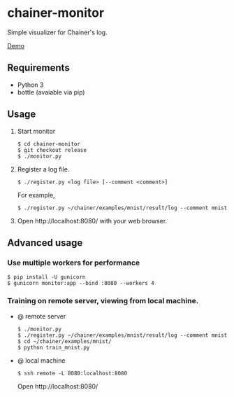 # chainer-monitor

Simple visualizer for Chainer's log.

[Demo](https://hakuyume.github.io/chainer-monitor/)

## Requirements
- Python 3
- bottle (avaiable via pip)

## Usage

1. Start monitor
    ```
    $ cd chainer-monitor
    $ git checkout release
    $ ./monitor.py
    ```

2. Register a log file.
    ```
    $ ./register.py <log file> [--comment <comment>]
    ```
    For example,
    ```
    $ ./register.py ~/chainer/examples/mnist/result/log --comment mnist
    ```

3. Open http://localhost:8080/ with your web browser.


## Advanced usage

### Use multiple workers for performance

```
$ pip install -U gunicorn
$ gunicorn monitor:app --bind :8080 --workers 4
```

### Training on remote server, viewing from local machine.

- @ remote server
    ```
    $ ./monitor.py
    $ ./register.py ~/chainer/examples/mnist/result/log --comment mnist
    $ cd ~/chainer/examples/mnist/
    $ python train_mnist.py
    ```

- @ local machine
    ```
    $ ssh remote -L 8080:localhost:8080
    ```
    Open http://localhost:8080/
